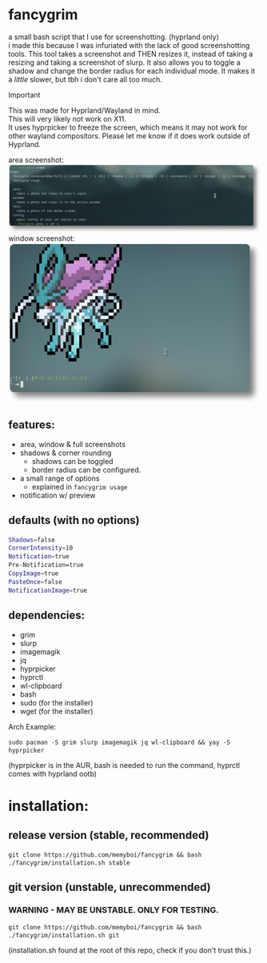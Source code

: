 # fancygrim
a small bash script that I use for screenshotting. (hyprland only)  
i made this because I was infuriated with the lack of good screenshotting tools. This tool takes a screenshot and THEN resizes it, instead of taking a resizing and taking a screenshot of slurp. It also allows you to toggle a shadow and change the border radius for each individual mode. It makes it a *little* slower, but tbh i don't care all too much.

> [!IMPORTANT]
> This was made for Hyprland/Wayland in mind.  
> This will very likely not work on X11.  
> It uses hyprpicker to freeze the screen, which means it may not work for other wayland compositors.
> Please let me know if it does work outside of Hyprland.
  
area screenshot:  
<img src="areaexamplenew.png">  
window screenshot:  
<img src="windowexample.png">  
  
## features:
- area, window & full screenshots
- shadows & corner rounding
    - shadows can be toggled
    - border radius can be configured.
- a small range of options
    - explained in `fancygrim usage`
- notification w/ preview

## defaults (with no options)
```bash
Shadows=false
CornerIntensity=10
Notification=true
Pre-Notification=true
CopyImage=true
PasteOnce=false
NotificationImage=true
```

## dependencies:
- grim
- slurp
- imagemagik
- jq
- hyprpicker
- hyprctl
- wl-clipboard
- bash
- sudo (for the installer)
- wget (for the installer)
  
Arch Example: 
```
sudo pacman -S grim slurp imagemagik jq wl-clipboard && yay -S hyprpicker
```
(hyprpicker is in the AUR, bash is needed to run the command, hyprctl comes with hyprland ootb)

# installation:
## release version (stable, recommended)
```
git clone https://github.com/memyboi/fancygrim && bash ./fancygrim/installation.sh stable
```
  
## git version (unstable, unrecommended)
### WARNING - MAY BE UNSTABLE. ONLY FOR TESTING.
```
git clone https://github.com/memyboi/fancygrim && bash ./fancygrim/installation.sh git
```
(installation.sh found at the root of this repo, check if you don't trust this.)
